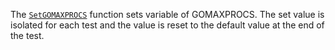 The [`SetGOMAXPROCS`](/testing#T.SetGOMAXPROCS) function sets variable of GOMAXPROCS.
The set value is isolated for each test and the value is reset to the default value at the end of the test.
